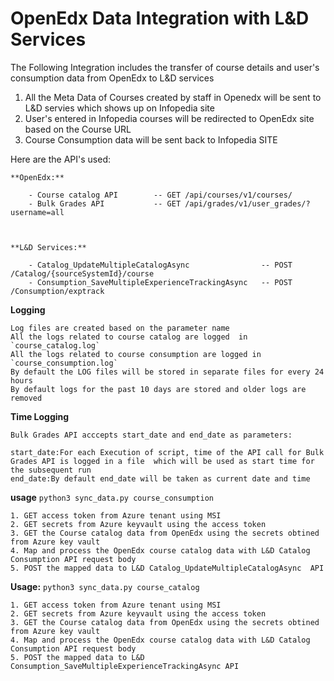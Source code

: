# OpenEdx Data Integration with L&D Services

The Following Integration includes the transfer of course details and user's consumption data from OpenEdx to L&D services
1. All the Meta Data of Courses created by staff in Openedx will be sent to L&D servies which shows up on Infopedia site
2. User's entered in Infopedia courses will be redirected to OpenEdx site based on the Course URL
3. Course Consumption data will be sent back to Infopedia SITE



Here are the API's used:

    **OpenEdx:**

        - Course catalog API        -- GET /api/courses/v1/courses/
        - Bulk Grades API           -- GET /api/grades/v1/user_grades/?username=all



    **L&D Services:**

        - Catalog_UpdateMultipleCatalogAsync                -- POST /Catalog/{sourceSystemId}/course
        - Consumption_SaveMultipleExperienceTrackingAsync   -- POST /Consumption/exptrack




**Logging**


    Log files are created based on the parameter name
	All the logs related to course catalog are logged  in `course_catalog.log`
	All the logs related to course consumption are logged in `course_consumption.log`
	By default the LOG files will be stored in separate files for every 24 hours
	By default logs for the past 10 days are stored and older logs are removed






**Time Logging**



    Bulk Grades API acccepts start_date and end_date as parameters:

	start_date:For each Execution of script, time of the API call for Bulk Grades API is logged in a file  which will be used as start time for the subsequent run
    end_date:By default end_date will be taken as current date and time








**usage**  `python3 sync_data.py course_consumption` 


    1. GET access token from Azure tenant using MSI
    2. GET secrets from Azure keyvault using the access token
    3. GET the Course catalog data from OpenEdx using the secrets obtined from Azure key vault
    4. Map and process the OpenEdx course catalog data with L&D Catalog Consumption API request body
    5. POST the mapped data to L&D Catalog_UpdateMultipleCatalogAsync  API





**Usage:**  `python3 sync_data.py course_catalog` 


    1. GET access token from Azure tenant using MSI
    2. GET secrets from Azure keyvault using the access token
    3. GET the Course catalog data from OpenEdx using the secrets obtined from Azure key vault
    4. Map and process the OpenEdx course catalog data with L&D Catalog Consumption API request body
    5. POST the mapped data to L&D Consumption_SaveMultipleExperienceTrackingAsync API

